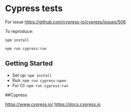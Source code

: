 # Cypress tests

For issue https://github.com/cypress-io/cypress/issues/506

To reproduce:

`npm install`

`npm run cypress:run`

## Getting Started

* Set up: `npm install`
* Run: `npm run cypress:open`
* For CI: `npm run cypress:run`

##Cypress

https://www.cypress.io/
https://docs.cypress.io
